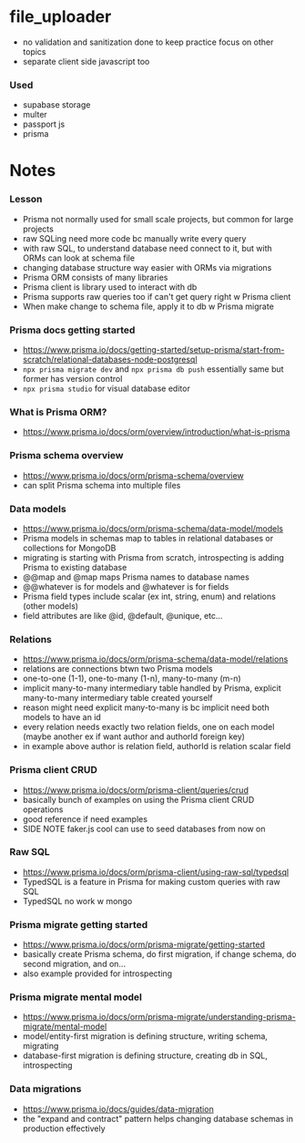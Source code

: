 # file_uploader

- no validation and sanitization done to keep practice focus on other topics
- separate client side javascript too

### Used

- supabase storage
- multer
- passport js
- prisma

# Notes

### Lesson

- Prisma not normally used for small scale projects, but common for large projects
- raw SQLing need more code bc manually write every query
- with raw SQL, to understand database need connect to it, but with ORMs can look at schema file
- changing database structure way easier with ORMs via migrations
- Prisma ORM consists of many libraries
- Prisma client is library used to interact with db
- Prisma supports raw queries too if can't get query right w Prisma client
- When make change to schema file, apply it to db w Prisma migrate

### Prisma docs getting started

- https://www.prisma.io/docs/getting-started/setup-prisma/start-from-scratch/relational-databases-node-postgresql
- `npx prisma migrate dev` and `npx prisma db push` essentially same but former has version control
- `npx prisma studio` for visual database editor

### What is Prisma ORM?

- https://www.prisma.io/docs/orm/overview/introduction/what-is-prisma

### Prisma schema overview

- https://www.prisma.io/docs/orm/prisma-schema/overview
- can split Prisma schema into multiple files

### Data models

- https://www.prisma.io/docs/orm/prisma-schema/data-model/models
- Prisma models in schemas map to tables in relational databases or collections for MongoDB
- migrating is starting with Prisma from scratch, introspecting is adding Prisma to existing database
- @@map and @map maps Prisma names to database names
- @@whatever is for models and @whatever is for fields
- Prisma field types include scalar (ex int, string, enum) and relations (other models)
- field attributes are like @id, @default, @unique, etc...

### Relations

- https://www.prisma.io/docs/orm/prisma-schema/data-model/relations
- relations are connections btwn two Prisma models
- one-to-one (1-1), one-to-many (1-n), many-to-many (m-n)
- implicit many-to-many intermediary table handled by Prisma, explicit many-to-many intermediary table created yourself
- reason might need explicit many-to-many is bc implicit need both models to have an id
- every relation needs exactly two relation fields, one on each model (maybe another ex if want author and authorId foreign key)
- in example above author is relation field, authorId is relation scalar field

### Prisma client CRUD

- https://www.prisma.io/docs/orm/prisma-client/queries/crud
- basically bunch of examples on using the Prisma client CRUD operations
- good reference if need examples
- SIDE NOTE faker.js cool can use to seed databases from now on

### Raw SQL

- https://www.prisma.io/docs/orm/prisma-client/using-raw-sql/typedsql
- TypedSQL is a feature in Prisma for making custom queries with raw SQL
- TypedSQL no work w mongo

### Prisma migrate getting started

- https://www.prisma.io/docs/orm/prisma-migrate/getting-started
- basically create Prisma schema, do first migration, if change schema, do second migration, and on...
- also example provided for introspecting

### Prisma migrate mental model

- https://www.prisma.io/docs/orm/prisma-migrate/understanding-prisma-migrate/mental-model
- model/entity-first migration is defining structure, writing schema, migrating
- database-first migration is defining structure, creating db in SQL, introspecting

### Data migrations

- https://www.prisma.io/docs/guides/data-migration
- the "expand and contract" pattern helps changing database schemas in production effectively
